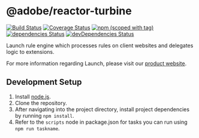 # @adobe/reactor-turbine

[![Build Status](https://travis-ci.org/Adobe-Marketing-Cloud/reactor-turbine.svg?branch=master)](https://travis-ci.org/Adobe-Marketing-Cloud/reactor-turbine)
[![Coverage Status](https://coveralls.io/repos/github/Adobe-Marketing-Cloud/reactor-turbine/badge.svg)](https://coveralls.io/github/Adobe-Marketing-Cloud/reactor-turbine)
[![npm (scoped with tag)](https://img.shields.io/npm/v/@adobe/reactor-turbine.svg?style=flat)](https://www.npmjs.com/package/@adobe/reactor-turbine)
[![dependencies Status](https://david-dm.org/Adobe-Marketing-Cloud/reactor-turbine/status.svg)](https://david-dm.org/Adobe-Marketing-Cloud/reactor-turbine)
[![devDependencies Status](https://david-dm.org/Adobe-Marketing-Cloud/reactor-turbine/dev-status.svg)](https://david-dm.org/Adobe-Marketing-Cloud/reactor-turbine?type=dev)

Launch rule engine which processes rules on client websites and delegates logic to extensions.

For more information regarding Launch, please visit our [product website](http://www.adobe.com/enterprise/cloud-platform/launch.html).

## Development Setup

1. Install [node.js](https://nodejs.org/).
3. Clone the repository.
4. After navigating into the project directory, install project dependencies by running `npm install`.
5. Refer to the `scripts` node in package.json for tasks you can run using `npm run taskname`.
